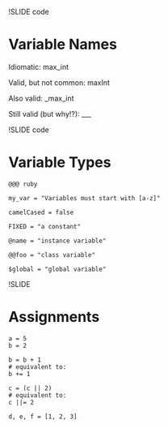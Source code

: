 <!-- Pol -->
!SLIDE code
# Variable Names #
  
  Idiomatic: max_int 
  
  Valid, but not common: maxInt
  
  Also valid: _max_int
  
  Still valid (but why!?): ___
  

!SLIDE code
# Variable Types #

    @@@ ruby

    my_var = "Variables must start with [a-z]"

    camelCased = false

    FIXED = "a constant"

    @name = "instance variable"

    @@foo = "class variable"

    $global = "global variable"

!SLIDE
# Assignments
    a = 5
    b = 2
    
    b = b + 1
    # equivalent to:
    b += 1
    
    c = (c || 2)
    # equivalent to:
    c ||= 2
    
    d, e, f = [1, 2, 3]
    